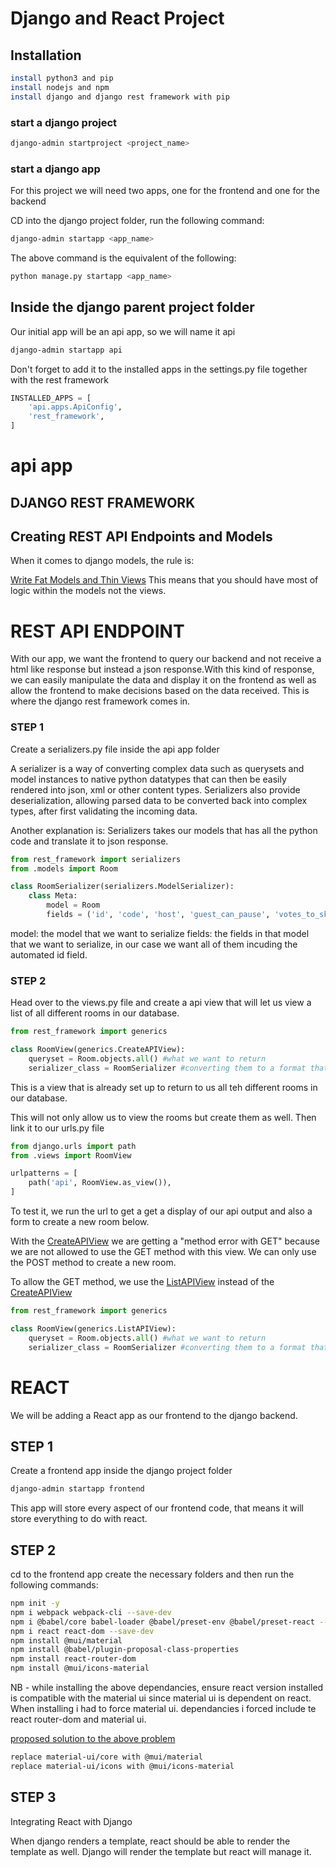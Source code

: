 <h1>Django and React Project</h1>
<h2>Installation</h2>

```bash
install python3 and pip
install nodejs and npm
install django and django rest framework with pip
```
<h3>start a django project</h3>

```bash
django-admin startproject <project_name>
```

<h3>start a django app</h3>
For this project we will need two apps, one for the frontend and one for the backend

CD into the django project folder, run the following command:

```bash
django-admin startapp <app_name>
```
The above command is the equivalent of the following:

```bash
python manage.py startapp <app_name>
```

<h2>Inside the django parent project folder</h2>

Our initial app will be an api app, so we will name it api
```bash
django-admin startapp api
```

Don't forget to add it to the installed apps in the settings.py file together with the rest framework

```python
INSTALLED_APPS = [
    'api.apps.ApiConfig',
    'rest_framework',
]
```

<h1>api app</h1>
<h2>DJANGO REST FRAMEWORK</h2>
<h2>Creating REST API Endpoints and Models</h2>

<p>When it comes to django models, the rule is:</p>
<u>Write Fat Models and Thin Views</u>
This means that you should have most of logic within the models not the views.

<h1>REST API ENDPOINT</h1>
With our app, we want the frontend to query our backend and not receive a html like response but instead a json response.With this kind of response, we can easily manipulate the data and display it on the frontend as well as allow the frontend to make decisions based on the data received. This is where the django rest framework comes in.

<h3>STEP 1</h3>
Create a serializers.py file inside the api app folder

A serializer is a way of converting complex data such as querysets and model instances to native python datatypes that can then be easily rendered into json, xml or other content types. Serializers also provide deserialization, allowing parsed data to be converted back into complex types, after first validating the incoming data.

Another explanation is:
Serializers takes our models that has all the python code and translate it to json response.

```python
from rest_framework import serializers
from .models import Room

class RoomSerializer(serializers.ModelSerializer):
    class Meta:
        model = Room
        fields = ('id', 'code', 'host', 'guest_can_pause', 'votes_to_skip', 'created_at')
```

model: the model that we want to serialize
fields: the fields in that model that we want to serialize, in our case we want all of them incuding the automated id field.

<h3>STEP 2</h3>
Head over to the views.py file and create a api view that will let us view a list of all different rooms in our database.

```python
from rest_framework import generics

class RoomView(generics.CreateAPIView):
    queryset = Room.objects.all() #what we want to return
    serializer_class = RoomSerializer #converting them to a format that can be displayed on the frontend
```
This is a view that is already set up to return to us all teh different rooms in our database.

This will not only allow us to view the rooms but create them as well.
Then link it to our urls.py file

```python
from django.urls import path
from .views import RoomView

urlpatterns = [
    path('api', RoomView.as_view()),
]
```
To test it, we run the url to get a get a display of our api output and also a form to create a new room below.

With the <u>CreateAPIView</u> we are getting a "method error with GET" because we are not allowed to use the GET method with this view. We can only use the POST method to create a new room.

To allow the GET method, we use the <u>ListAPIView</u> instead of the <u>CreateAPIView</u>

```python
from rest_framework import generics

class RoomView(generics.ListAPIView):
    queryset = Room.objects.all() #what we want to return
    serializer_class = RoomSerializer #converting them to a format that can be displayed on the frontend
```


<h1>REACT</h1>
We will be adding a React app as our frontend to the django backend.

<h2>STEP 1</h2>
Create a frontend app inside the django project folder

```bash
django-admin startapp frontend
```

This app will store every aspect of our frontend code, that means it will store everything to do with react.

<h2>STEP 2</h2>
cd to the frontend app
create the necessary folders and then run the following commands:

```bash
npm init -y
npm i webpack webpack-cli --save-dev
npm i @babel/core babel-loader @babel/preset-env @babel/preset-react --save-dev
npm i react react-dom --save-dev
npm install @mui/material
npm install @babel/plugin-proposal-class-properties
npm install react-router-dom
npm install @mui/icons-material
```
NB - while installing the above dependancies, ensure react version installed is compatible with the material ui since material ui is dependent on react. When installing i had to force material ui.
dependancies i forced include te react router-dom and material ui.

<u>proposed solution to the above problem</u>
```bash
replace material-ui/core with @mui/material
replace material-ui/icons with @mui/icons-material
```

<h2>STEP 3</h2>
Integrating React with Django

When django renders a template, react should be able to render the template as well.
Django will render the template but react will manage it.


